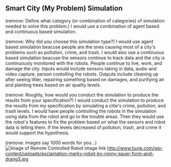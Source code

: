 ## Smart City (My Problem) Simulation

(remove: Define what category  (or combination of categories) of simulation needed to solve this problem.)
I would use a combination of agent based and continuous based simulation. 

(remove: Why did you choose this simulation type?)
I would use agent based simulation beacuse people are the ones causing most of a city's problems such as pollution, crime, and trash. I would also use a continuous based simulation beacuse the sensors continue to track data and the city is continuously monitored with the robots. People continue to live, work, and damage the city. Inputs would include sensors taking in data, audio and video capture, person contolling the robots. Outputs include cleaning up after seeing litter, repairing something based on damages, and purifying air and planting trees based on air quality levels.

(remove: Roughly, how would you conduct the simulation to produce the results from your specification?)
I would conduct the simulation to produce the results from my specification by simulating a citie's crime, pollution, and trash levels. I would have people controlling the robots in the simulation using data from the robot and go to the trouble areas. Then they would use the robot's features to fix the problem based on what the sensors and robot data is telling them. If the levels decreased of pollution, trash, and crime it would support the hypothesis. 

(remove: images say 1000 words for you...)
![Image of Remote Controlled Robot](../../images/examplerobot.png)
image link http://www.tuvie.com/wp-content/uploads/exclamation-marky-robot-by-ronny-sauer-form-and-drang3.jpg
